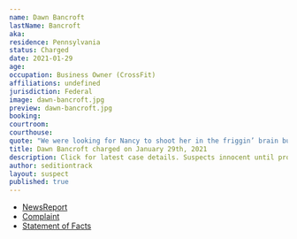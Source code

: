 ```yaml
---
name: Dawn Bancroft
lastName: Bancroft
aka: 
residence: Pennsylvania
status: Charged
date: 2021-01-29
age: 
occupation: Business Owner (CrossFit)
affiliations: undefined
jurisdiction: Federal
image: dawn-bancroft.jpg
preview: dawn-bancroft.jpg
booking: 
courtroom: 
courthouse: 
quote: "We were looking for Nancy to shoot her in the friggin’ brain but we didn’t find her."
title: Dawn Bancroft charged on January 29th, 2021
description: Click for latest case details. Suspects innocent until proven guilty.
author: seditiontrack
layout: suspect
published: true
---
```

- [NewsReport](https://www.mcall.com/news/police/mc-nws-pennsylvania-women-charged-in-capitol-siege-20210130-zsgjdrfdibgpboyuatcphtlaxq-story.html)
- [Complaint](https://www.justice.gov/opa/page/file/1362581/download)
- [Statement of Facts](https://www.justice.gov/opa/page/file/1362581/download)
